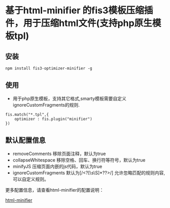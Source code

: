 # 基于html-minifier 的fis3模板压缩插件，用于压缩html文件(支持php原生模板tpl)

## 安装
````
npm install fis3-optimizer-minifier -g
````

## 使用
- 用于php原生模板，支持其它格式,smarty模板需要自定义ignoreCustomFragments的规则.
````
fis.match("*.tpl",{
	optimizer : fis.plugin("minifier")
})
````

## 默认配置信息
- removeComments 移除页面注释，默认为true
- collapseWhitespace 移除空格、回车、换行符等符号，默认为true
- minifyJS 压缩页面内嵌的js代码，默认为true
- ignoreCustomFragments  默认为[/<\?[\s\S]*?\?>/] 允许忽略匹配的规则内容,可以自定义规则。

更多配置信息，请查看html-minifier的配置说明：  

[html-minifier](https://www.npmjs.com/package/html-minifier#options-quick-reference)


